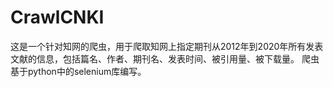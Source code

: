 # CrawlCNKI
这是一个针对知网的爬虫，用于爬取知网上指定期刊从2012年到2020年所有发表文献的信息，包括篇名、作者、期刊名、发表时间、被引用量、被下载量。
爬虫基于python中的selenium库编写。
